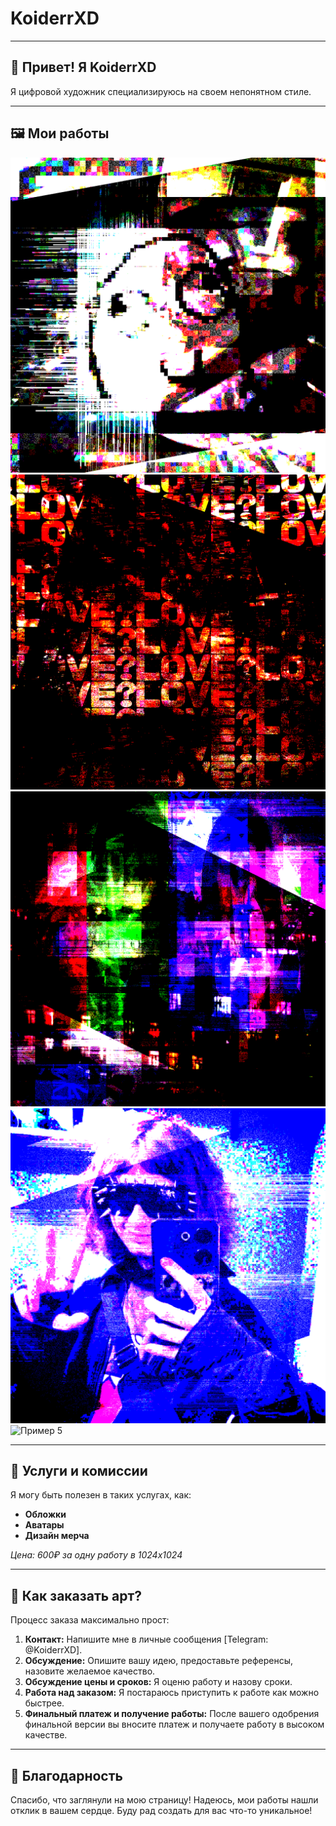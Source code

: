 # KoiderrXD

---

## 👋 Привет! Я KoiderrXD

Я цифровой художник специализируюсь на своем непонятном стиле.

---

## 🖼️ Мои работы

![Пример 1](images/1.png)
![Пример 2](images/2.png)
![Пример 3](images/3.png)
![Пример 4](images/4.png)
![Пример 5](images/5.png)

---

## 💼 Услуги и комиссии

Я могу быть полезен в таких услугах, как:

- **Обложки**
- **Аватары**
- **Дизайн мерча**

*Цена: 600₽ за одну работу в 1024х1024*

---

## 🛒 Как заказать арт?

Процесс заказа максимально прост:

1.  **Контакт:** Напишите мне в личные сообщения [Telegram: @KoiderrXD].
2.  **Обсуждение:** Опишите вашу идею, предоставьте референсы, назовите желаемое качество.
3.  **Обсуждение цены и сроков:** Я оценю работу и назову сроки.
5.  **Работа над заказом:** Я постараюсь приступить к работе как можно быстрее.
6.  **Финальный платеж и получение работы:** После вашего одобрения финальной версии вы вносите платеж и получаете работу в высоком качестве.

---

## 💎 Благодарность

Спасибо, что заглянули на мою страницу! Надеюсь, мои работы нашли отклик в вашем сердце. Буду рад создать для вас что-то уникальное!
